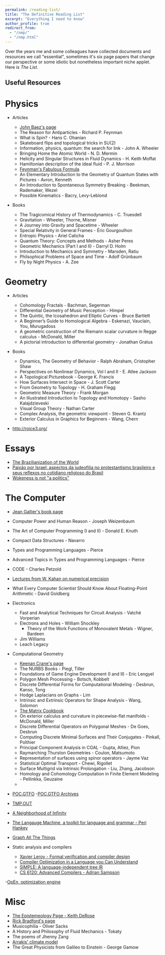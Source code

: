 ```yaml
---
permalink: /reading-list/
title: "The Definitive Reading List"
excerpt: "Everything I need to know"
author_profile: true
redirect_from: 
  - "/nmp/"
  - "/nmp.html"
---
```


Over the years me and some colleagues have collected documents
and resources we call "essential", sometimes it's six page papers
that change our perspective or some idiotic but nonetheless
important niche applet. Here is *The List*.

## Useful Resources

# Physics
  - Articles
    - [John Baez's page](https://math.ucr.edu/home/baez/)
    - The Reason for Antiparticles - Richard P. Feynman
    - What is Spin? - Hans C. Ohanian
    - Skateboard flips and topological tricks in SU(2)
    - Information, physics, quantum: the search for link - John A. Wheeler
    - Bringing Home the Atomic World - N. D. Mermin
    - Helicity and Singular Structures in Fluid Dynamics - H. Keith Moffat
    - Hamiltonian description of the ideal fluid - P. J. Morrison
    - [Feynman's Fabulous Formula](https://golem.ph.utexas.edu/category/2015/06/feynmans_fabulous_formula.html)
    - An Elementary Introduction to the Geometry of Quantum States with Pictures - Avron, Kenneth
    - An Introduction to Spontaneous Symmetry Breaking - Beekman, Rademaker, Wezel
    - Possible Kinematics - Bacry, Levy-Leblond
  
  - Books
    - The Tragicomical History of Thermodynamics - C. Truesdell
    - Gravitation - Wheeler, Thorne, Misner
    - A Journey into Gravity and Spacetime - Wheeler
    - Special Relativity in General Frames - Éric Gourgoulhon
    - Entropic Physics - Ariel Caticha
    - Quantum Theory: Concepts and Methods - Asher Peres
    - Geometric Mechanics (Part I and II) - Darryl D. Holm
    - Introduction to Mechanics and Symmetry - Marsden, Ratiu
    - Philsophical Problems of Space and Time - Adolf Grünbaum
    - Fly by Night Physics - A. Zee
    
# Geometry
- Articles
  - Cohomology Fractals - Bachman, Segerman
  - Differential Geometry of Music Perception - Himpel
  - The Quintic, the Icosahedron and Elliptic Curves - Bruce Bartlett
  - A Beginner’s Guide to Homological Algebra - Eskenazi, Vauclain, You, Murugadoss
  - A geometric construction of the Riemann scalar curvature in Regge calculus - McDonald, Miller
  - A pictorial introduction to differential geometry - Jonathan Gratus

- Books
  - Dynamics, The Geometry of Behavior - Ralph Abraham, Cristopher Shaw
  - Perspectives on Nonlinear Dynamics, Vol I and II - E. Atlee Jackson
  - A Topological Picturebook - George K. Francis
  - How Surfaces Intersect in Space - J. Scott Carter
  - From Geometry to Topology - H. Graham Flegg
  - Geometric Measure Theory - Frank Morgan
  - An Illustrated Introduction to Topology and Homotopy - Sasho Kalajdzieveski
  - Visual Group Theory - Nathan Carter
  - Complex Analysis, the geometric viewpoint - Steven G. Krantz
  - Exterior Calculus in Graphics for Beginners - Wang, Chern

- http://roice3.org/ 

# Essays
  - [The Brazilianization of the World](https://americanaffairsjournal.org/2021/05/the-brazilianization-of-the-world/)
  - [Paixão por Israel: aspectos da judeofilia no protestantismo brasileiro e seus reflexos no cotidiano religioso do Brasil](https://andredanielreinke.com.br/paixao-por-israel-aspectos-da-judeofilia-no-protestantismo-brasileiro-e-seus-reflexos-no-cotidiano-religioso-do-brasil/)
  - [Wokeness is not "a politics"](https://samkriss.substack.com/p/wokeness-is-not-a-politics)
  
# The Computer 

- [Jean Gallier's book page](https://www.cis.upenn.edu/~jean/gbooks/home.html)
- Computer Power and Human Reason - Joseph Weizenbaum
- The Art of Computer Programming (I and II) - Donald E. Knuth
- Compact Data Structures - Navarro
- Types and Programming Languages - Pierce
- Advanced Topics in Types and Programming Languages - Pierce
- CODE - Charles Petzold

- [Lectures from W. Kahan on numerical precision](https://people.eecs.berkeley.edu/~wkahan/)
- What Every Computer Scientist Should Know About Floating-Point Arithmetic - David Goldberg

- Electronics
  - Fast and Analytical Techniques for Circuit Analysis - Vatché Vorperian
  - Electrons and Holes - William Shockley
    - Theory of the Work Functions of Monovalent Metals - Wigner, Bardeen
  - Jim Williams
  - Leach Legacy

- Computational Geometry
  - [Keenan Crane's page](https://www.cs.cmu.edu/~kmcrane/)
  - The NURBS Books - Piegl, Tiller
  - Foundations of Game Engine Development (I and II) - Eric Lengyel
  - Polygon Mesh Processing - Botsch, Kobbelt
  - Discrete Differential Forms for Computational Modeling - Desbrun, Kanso, Tong
  - Hodge Laplacians on Graphs - Lim
  - Intrinsic and Extrinsic Operators for Shape Analysis - Wang, Solomon
  - [The Matrix Cookbook](http://matrixcookbook.com)
  - On exterior calculus and curvature in piecewise-flat manifolds - McDonald, Miller
  - Discrete Differential Operators on Polygonal Meshes - De Goes, Desbrun
  - Computing Discrete Minimal Surfaces and Their Conjugates - Pinkall, Polthier
  - Principal Component Analysis in CGAL - Gupta, Alliez, Pion
  - Raymarching Thurston Geometries - Coulon, Matsumoto
  - Representation of surfaces using spinor operators - Jayme Vaz
  - Statistical Optimal Transport - Chewi, Rigollet
  - Surface Multigrid via Intrinsic Prolongation - Liu, Zhang, Jacobson
  - Homology and Cohomology Computation in Finite Element Modeling - Pellinkka, Geuzaine
  - 

- [POC.GTFO](https://github.com/angea/pocorgtfo)
  -[POC.GTFO Archives](https://pocorgtfo.hacke.rs/)
- [TMP.OUT](https://tmpout.sh/)

- [A Neighborhood of Infinity](http://blog.sigfpe.com/)
- [The Langauge Machine, a toolkit for language and grammar - Peri Hankey](https://languagemachine.sourceforge.net/)
- [Graph All The Things](https://graphallthethings.com/posts/)

- Static analysis and compilers
  - [Xavier Leroy - Formal verification and compiler design](https://xavierleroy.org/)
  - [Compiler Optimization in a Language you Can Understand](https://sbaziotis.com/compilers/compiler-opt.html)
  - [SIMPLE: A language-independent tree IR](https://gcc.gnu.org/legacy-ml/gcc/2002-01/msg00574.html)
  - [CS 6120: Advanced Compilers - Adrian Sampson](https://www.cs.cornell.edu/courses/cs6120/2023fa/)
  
-[OpEn, optimization engine](https://alphaville.github.io/optimization-engine/)

# Misc
  - [The Epistemeology Page - Keith DeRose](https://campuspress.yale.edu/keithderose/the-epistemology-page/)
  - [Rick Bradford's page](http://rickbradford.co.uk/)
  - Musicophilia - Oliver Sacks
  - A History and Philosophy of Fluid Mechanics - Tokaty
  - The poems of Jhenny Zang
  - [Arrakis' climate model](http://climatearchive.org/dune.html)
  - The Great Physicists from Galileo to Einstein - George Gamow




